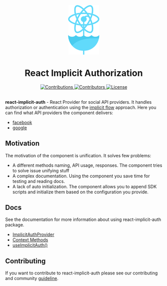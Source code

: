 <div align="center">
  <a href="https://webman.pro">
    <img alt="react-implicit-auth" src="/logo.svg" width="100px"  />
  </a>
  <h1 align="center">React Implicit Authorization</h1>
  <a href="https://github.com/wwwebman/react-implicit-auth/blob/master/CONTRIBUTING.md">
    <img src="https://img.shields.io/badge/contributions-welcome-brightgreen.svg?style=flat" alt="Contributions">
  </a>
  <a href="https://github.com/wwwebman/react-implicit-auth/blob/master/CONTRIBUTING.md">
    <img src="https://img.shields.io/github/contributors/wwwebman/react-implicit-auth.svg" alt="Contributors">
  </a>
  <a href="https://github.com/wwwebman/react-implicit-auth/blob/master/LICENSE">
    <img src="https://img.shields.io/github/license/mashape/apistatus.svg" alt="License">
  </a>
</div>
<br />

**react-implicit-auth** - React Provider for social API providers.
It handles authorization or authentication using the [implicit flow](https://oauth.net/2/grant-types/implicit/#:~:text=The%20Implicit%20flow%20was%20a,extra%20authorization%20code%20exchange%20step.) approach.
Here you can find what API providers the component delivers:

- [facebook](https://developers.facebook.com/docs/javascript)
- [google](https://github.com/google/google-api-javascript-client)

## Motivation

The motivation of the component is unification.
It solves few problems:

- A different methods naming, API usage, responses.
  The component tries to solve issue unifying stuff
- A complex documentation. 
  Using the component you save time for testing and reading docs.
- A lack of auto initialization.
  The component allows you to append SDK scripts and initialize them based on the configuration you provide.
  

## Docs

See the documentation for more information about using react-implicit-auth package.

- [ImplicitAuthProvider](#implicitauthprovider)
- [Context Methods](#methods)
- [useImplicitAuth()](#useimplicitauth)

## Contributing

If you want to contribute to react-implicit-auth please see our contributing and community [guideline](https://github.com/wwwebman/react-implicit-auth/blob/master/CONTRIBUTING.md).
